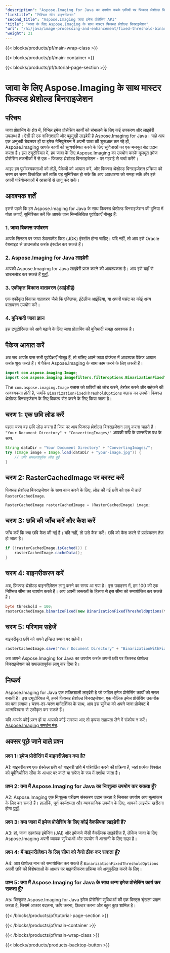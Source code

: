 ```yaml
---
"description": "Aspose.Imaging for Java का उपयोग करके छवियों पर फिक्स्ड थ्रेशोल्ड बिनराइजेशन करना सीखें।"
"linktitle": "निश्चित सीमा बाइनरीकरण"
"second_title": "Aspose.Imaging जावा इमेज प्रोसेसिंग API"
"title": "जावा के लिए Aspose.Imaging के साथ मास्टर फिक्स्ड थ्रेशोल्ड बिनराइजेशन"
"url": "/hi/java/image-processing-and-enhancement/fixed-threshold-binarization/"
"weight": 21
---
```


{{< blocks/products/pf/main-wrap-class >}}

{{< blocks/products/pf/main-container >}}

{{< blocks/products/pf/tutorial-page-section >}}

# जावा के लिए Aspose.Imaging के साथ मास्टर फिक्स्ड थ्रेशोल्ड बिनराइजेशन

## परिचय

जावा प्रोग्रामिंग के क्षेत्र में, विभिन्न इमेज प्रोसेसिंग कार्यों को संभालने के लिए कई उपकरण और लाइब्रेरी उपलब्ध हैं। ऐसी ही एक शक्तिशाली और बहुमुखी लाइब्रेरी है Aspose.Imaging for Java। चाहे आप एक अनुभवी डेवलपर हों या इमेज मैनिपुलेशन में अपनी यात्रा की शुरुआत कर रहे हों, Aspose.Imaging आपके कार्यों को सुव्यवस्थित करने के लिए सुविधाओं का एक मजबूत सेट प्रदान करता है। इस ट्यूटोरियल में, हम जावा के लिए Aspose.Imaging का उपयोग करके मूलभूत इमेज प्रोसेसिंग तकनीकों में से एक - फिक्स्ड थ्रेशोल्ड बिनराइजेशन - पर गहराई से चर्चा करेंगे।

आइए हम पूर्वावश्यकताओं को तोड़ें, पैकेजों को आयात करें, और फिक्स्ड थ्रेशोल्ड बिनराइजेशन प्रक्रिया को चरण दर चरण विच्छेदित करें ताकि यह सुनिश्चित हो सके कि आप अवधारणा को समझ सकें और इसे अपनी परियोजनाओं में आसानी से लागू कर सकें।

## आवश्यक शर्तें

इससे पहले कि हम Aspose.Imaging for Java के साथ फिक्स्ड थ्रेशोल्ड बिनराइजेशन की दुनिया में गोता लगाएँ, सुनिश्चित करें कि आपके पास निम्नलिखित पूर्वापेक्षाएँ मौजूद हैं:

### 1. जावा विकास पर्यावरण

आपके सिस्टम पर जावा डेवलपमेंट किट (JDK) इंस्टॉल होना चाहिए। यदि नहीं, तो आप इसे Oracle वेबसाइट से डाउनलोड करके इंस्टॉल कर सकते हैं।

### 2. Aspose.Imaging for Java लाइब्रेरी

आपको Aspose.Imaging for Java लाइब्रेरी प्राप्त करने की आवश्यकता है। आप इसे यहाँ से डाउनलोड कर सकते हैं [यहाँ](https://releases.aspose.com/imaging/java/).

### 3. एकीकृत विकास वातावरण (आईडीई)

एक एकीकृत विकास वातावरण जैसे कि एक्लिप्स, इंटेलीज आईडिया, या अपनी पसंद का कोई अन्य वातावरण उपयोग करें।

### 4. बुनियादी जावा ज्ञान

इस ट्यूटोरियल को आगे बढ़ाने के लिए जावा प्रोग्रामिंग की बुनियादी समझ आवश्यक है।

## पैकेज आयात करें

अब जब आपके पास सभी पूर्वापेक्षाएँ मौजूद हैं, तो चलिए अपने जावा प्रोजेक्ट में आवश्यक पैकेज आयात करके शुरू करते हैं। ये पैकेज Aspose.Imaging के साथ काम करने के लिए ज़रूरी हैं।

```java
import com.aspose.imaging.Image;
import com.aspose.imaging.imagefilters.filteroptions.BinarizationFixedThresholdOptions;
```

The `com.aspose.imaging.Image` क्लास को छवियों को लोड करने, हेरफेर करने और सहेजने की आवश्यकता होती है, जबकि `BinarizationFixedThresholdOptions` क्लास का उपयोग फिक्स्ड थ्रेशोल्ड बिनराइजेशन के लिए विकल्प सेट करने के लिए किया जाता है।

## चरण 1: एक छवि लोड करें

पहला चरण वह छवि लोड करना है जिस पर आप फिक्स्ड थ्रेशोल्ड बिनराइजेशन लागू करना चाहते हैं। `"Your Document Directory" + "ConvertingImages/"` आपकी छवि के वास्तविक पथ के साथ.

```java
String dataDir = "Your Document Directory" + "ConvertingImages/";
try (Image image = Image.load(dataDir + "your-image.jpg")) {
    // छवि सफलतापूर्वक लोड हुई
}
```

## चरण 2: RasterCachedImage पर कास्ट करें

फिक्स्ड थ्रेशोल्ड बिनराइजेशन के साथ काम करने के लिए, लोड की गई छवि को एक में डालें `RasterCachedImage`.

```java
RasterCachedImage rasterCachedImage = (RasterCachedImage) image;
```

## चरण 3: छवि की जाँच करें और कैश करें

जाँच करें कि क्या छवि कैश की गई है। यदि नहीं, तो उसे कैश करें। छवि को कैश करने से प्रसंस्करण तेज़ हो जाता है।

```java
if (!rasterCachedImage.isCached()) {
    rasterCachedImage.cacheData();
}
```

## चरण 4: बाइनरीकरण करें

अब, फ़िक्स्ड थ्रेशोल्ड बाइनरीज़ेशन लागू करने का समय आ गया है। इस उदाहरण में, हम 100 की एक निश्चित सीमा का उपयोग करते हैं। आप अपनी ज़रूरतों के हिसाब से इस सीमा को समायोजित कर सकते हैं।

```java
byte threshold = 100;
rasterCachedImage.binarizeFixed(new BinarizationFixedThresholdOptions(threshold));
```

## चरण 5: परिणाम सहेजें

बाइनरीकृत छवि को अपने इच्छित स्थान पर सहेजें।

```java
rasterCachedImage.save("Your Document Directory" + "BinarizationWithFixedThreshold_out.jpg");
```

अब आपने Aspose.Imaging for Java का उपयोग करके अपनी छवि पर फिक्स्ड थ्रेशोल्ड बिनराइजेशन को सफलतापूर्वक लागू कर दिया है।

## निष्कर्ष

Aspose.Imaging for Java एक शक्तिशाली लाइब्रेरी है जो जटिल इमेज प्रोसेसिंग कार्यों को सरल बनाती है। इस ट्यूटोरियल में, हमने फिक्स्ड थ्रेशोल्ड बिनराइजेशन, एक मौलिक इमेज प्रोसेसिंग तकनीक का पता लगाया। चरण-दर-चरण मार्गदर्शिका के साथ, आप इस सुविधा को अपने जावा प्रोजेक्ट में आत्मविश्वास से एकीकृत कर सकते हैं।

यदि आपके कोई प्रश्न हों या आपको कोई समस्या आए तो कृपया सहायता लेने में संकोच न करें। [Aspose.Imaging समर्थन मंच](https://forum.aspose.com/).

## अक्सर पूछे जाने वाले प्रश्न

### प्रश्न 1: इमेज प्रोसेसिंग में बाइनरीज़ेशन क्या है?

A1: बाइनरीकरण एक ग्रेस्केल छवि को बाइनरी छवि में परिवर्तित करने की प्रक्रिया है, जहां प्रत्येक पिक्सेल को पूर्वनिर्धारित सीमा के आधार पर काले या सफेद के रूप में दर्शाया जाता है।

### प्रश्न 2: क्या मैं Aspose.Imaging for Java का निःशुल्क उपयोग कर सकता हूँ?

A2: Aspose.Imaging एक निःशुल्क परीक्षण संस्करण प्रदान करता है जिसका उपयोग आप मूल्यांकन के लिए कर सकते हैं। हालाँकि, पूर्ण कार्यक्षमता और व्यावसायिक उपयोग के लिए, आपको लाइसेंस खरीदना होगा [यहाँ](https://purchase.aspose.com/buy).

### प्रश्न 3: क्या जावा में इमेज प्रोसेसिंग के लिए कोई वैकल्पिक लाइब्रेरी हैं?

A3: हां, जावा एडवांस्ड इमेजिंग (JAI) और इमेजजे जैसी वैकल्पिक लाइब्रेरीज़ हैं, लेकिन जावा के लिए Aspose.Imaging अपनी व्यापक सुविधाओं और उपयोग में आसानी के लिए खड़ा है।

### प्रश्न 4: मैं बाइनरीज़ेशन के लिए सीमा को कैसे ठीक कर सकता हूँ?

A4: आप थ्रेशोल्ड मान को समायोजित कर सकते हैं `BinarizationFixedThresholdOptions` अपनी छवि की विशेषताओं के आधार पर बाइनरीकरण प्रक्रिया को अनुकूलित करने के लिए।

### प्रश्न 5: क्या मैं Aspose.Imaging for Java के साथ अन्य इमेज प्रोसेसिंग कार्य कर सकता हूँ?

A5: बिल्कुल! Aspose.Imaging for Java इमेज प्रोसेसिंग सुविधाओं की एक विस्तृत श्रृंखला प्रदान करता है, जिसमें आकार बदलना, क्रॉप करना, फ़िल्टर करना और बहुत कुछ शामिल है।

{{< /blocks/products/pf/tutorial-page-section >}}

{{< /blocks/products/pf/main-container >}}

{{< /blocks/products/pf/main-wrap-class >}}

{{< blocks/products/products-backtop-button >}}